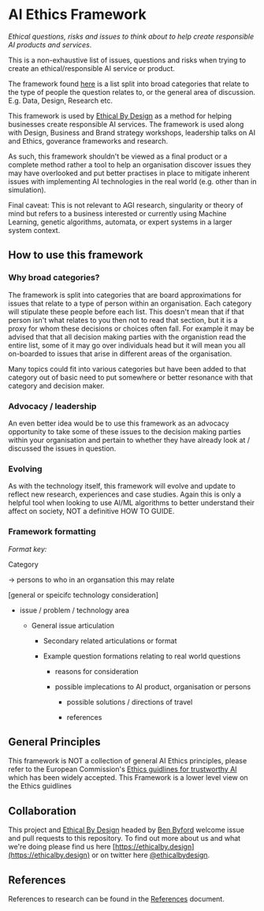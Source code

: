 # AI Ethics Framework

*Ethical questions, risks and issues to think about to help create responsible AI products and services*.

This is a non-exhaustive list of issues, questions and risks when trying to create an ethical/responsible AI service or product.

The framework found [here](https://github.com/benbyford/ai-ethics-framework/blob/master/Framework.md) is a list split into broad categories that relate to the type of people the question relates to, or the general area of discussion. E.g. Data, Design, Research etc.

This framework is used by [Ethical By Design](https://ethicalby.design) as a method for helping businesses create responsible AI services. The framework is used along with Design, Business and Brand strategy workshops, leadership talks on AI and Ethics, goverance frameworks and research. 

As such, this framework shouldn't be viewed as a final product or a complete method rather a tool to help an organisation discover issues they may have overlooked and put better practises in place to mitigate inherent issues with implementing AI technologies in the real world (e.g. other than in simulation).

Final caveat: This is not relevant to AGI research, singularity or theory of mind but refers to a business interested or currently using Machine Learning, genetic algorithms, automata, or expert systems in a larger system context.

## How to use this framework

### Why broad categories?

The framework is split into categories that are board approximations for issues that relate to a type of person within an organisation. Each category will stipulate these people before each list. This doesn't mean that if that person isn't what relates to you then not to read that section, but it is a proxy for whom these decisions or choices often fall. For example it may be advised that that all decision making parties with the organistion read the entire list, some of it may go over individuals head but it will mean you all on-boarded to issues that arise in different areas of the organisation.

Many topics could fit into various categories but have been added to that category out of basic need to put somewhere or better resonance with that category and decision maker.

### Advocacy / leadership

An even better idea would be to use this framework as an advocacy opportunity to take some of these issues to the decision making parties within your organisation and pertain to whether they have already look at / discussed the issues in question. 

### Evolving

As with the technology itself, this framework will evolve and update to reflect new research, experiences and case studies. Again this is only a helpful tool when looking to use AI/ML algorithms to better understand their affect on society, NOT a definitive HOW TO GUIDE.

### Framework formatting

*Format key:*

Category

-> persons to who in an organsation this may relate

[general or speicifc technology consideration]

- issue / problem / technology area

  - General issue articulation

    - Secondary related articulations or format

    - Example question formations relating to real world questions

      - reasons for consideration

      - possible implecations to AI product, organisation or persons

        - possible solutions / directions of travel

        - references


## General Principles

This framework is NOT a collection of general AI Ethics principles, please refer to the European Commission's [Ethics guidlines for trustworthy AI](https://ec.europa.eu/digital-single-market/en/news/ethics-guidelines-trustworthy-ai) which has been widely accepted. This Framework is a lower level view on the Ethics guidlines 

## Collaboration

This project and [Ethical By Design](https://ethicalby.design) headed by [Ben Byford](https://www.benbyford.com) welcome issue and pull requests to this repository. To find out more about us and what we're doing please find us here [https://ethicalby.design](https://ethicalby.design) or on twitter here [@ethicalbydesign](https://twitter.com/ethicalbydesign).

## References

References to research can be found in the [References](https://github.com/benbyford/ai-ethics-framework/blob/master/References.md) document.
